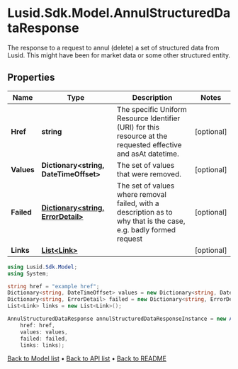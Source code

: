# Lusid.Sdk.Model.AnnulStructuredDataResponse
The response to a request to annul (delete) a set of structured data from Lusid. This might have been for market data or some other structured entity.

## Properties

Name | Type | Description | Notes
------------ | ------------- | ------------- | -------------
**Href** | **string** | The specific Uniform Resource Identifier (URI) for this resource at the requested effective and asAt datetime. | [optional] 
**Values** | **Dictionary&lt;string, DateTimeOffset&gt;** | The set of values that were removed. | [optional] 
**Failed** | [**Dictionary&lt;string, ErrorDetail&gt;**](ErrorDetail.md) | The set of values where removal failed, with a description as to why that is the case, e.g. badly formed request | [optional] 
**Links** | [**List&lt;Link&gt;**](Link.md) |  | [optional] 

```csharp
using Lusid.Sdk.Model;
using System;

string href = "example href";
Dictionary<string, DateTimeOffset> values = new Dictionary<string, DateTimeOffset>();
Dictionary<string, ErrorDetail> failed = new Dictionary<string, ErrorDetail>();
List<Link> links = new List<Link>();

AnnulStructuredDataResponse annulStructuredDataResponseInstance = new AnnulStructuredDataResponse(
    href: href,
    values: values,
    failed: failed,
    links: links);
```

[Back to Model list](../README.md#documentation-for-models) &#8226; [Back to API list](../README.md#documentation-for-api-endpoints) &#8226; [Back to README](../README.md)
